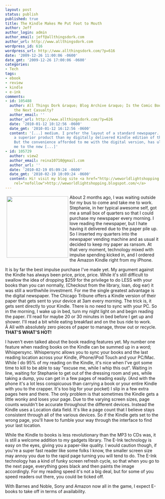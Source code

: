 ```yaml
---
layout: post
status: publish
published: true
title: The Kindle Makes Me Put Foot to Mouth
author: Jeff
author_login: admin
author_email: jeff@allthingsdork.com
author_url: http://www.allthingsdork.com
wordpress_id: 616
wordpress_url: http://www.allthingsdork.com/?p=616
date: '2009-12-26 11:00:06 -0600'
date_gmt: '2009-12-26 17:00:06 -0600'
categories:
- Tech
tags:
- ebook
- review
- kindle
- e-ink
comments:
- id: 105488
  author: All Things Dork &raquo; Blog Archive &raquo; Is the Comic Book Retailer
    the Next Casualty?
  author_email: ''
  author_url: http://www.allthingsdork.com/?p=626
  date: '2010-01-12 10:12:56 -0600'
  date_gmt: '2010-01-12 16:12:56 -0600'
  content: '[...] medium. I prefer the layout of a standard newspaper. To me it&#8217;s
    a superior product than my digitally delivered Kindle edition of the newspaper.
    But the convenience afforded to me with the digital version, has ultimately pushed
    me to the new [...]'
- id: 105729
  author: view2
  author_email: reina10710@gmail.com
  author_url: ''
  date: '2010-02-19 05:09:24 -0600'
  date_gmt: '2010-02-19 10:09:24 -0600'
  content: Hi! visit my blog site <a href="http://weworldlightshopping.blogspot.com/"
    rel="nofollow">http://weworldlightshopping.blogspot.com/</a>
---
```

<p><img style="margin: 5px 5px 5px 5px; float: left; height: 200px;" src="http://www.allthingsdork.com/images/amazon_kindle_2.jpg" alt="" />About 2 months ago, I was waiting outside for my bus to come and take me to work. Stephanie, in her typical awesome self, got me a small box of quarters so that I could purchase my newspaper every morning. I love reading the newspaper, but I hate having it delivered due to the paper pile up. So I inserted my quarters into the newspaper vending machine and as usual it decided to keep my paper as ransom. At that very moment, technology mixed with impulse spending kicked in, and I ordered the Amazon Kindle right from my iPhone.</p>
<p>It is by far the best impulse purchase I've made yet. My argument against the Kindle has always been price, price, price. While it's still difficult to swallow the idea of dropping $259 for the privilege to do LESS with your books than you can normally, (Checkout from the library, loan, dog ear) it was still a worthwhile investment. For me the single greatest advantage is the digital newspaper. The Chicago Tribune offers a Kindle version of their paper that gets sent to your device at 3am every morning. The trick is, it gets sent directly to your Kindle. There is no need to sync with your PC. So in the morning, I wake up in bed, turn my night light on and begin reading the paper. I'll read for maybe 20 or 30 minutes in bed before I get up and shower. I'll read a bit while eating breakfast and on the bus ride to work. &Acirc;&nbsp;All with absolutely zero pieces of paper to manage, throw out or recycle. <strong>THAT'S WHAT'S HOT!</strong></p>
<p>I haven't even talked about the book reading features yet. My number one feature when reading books on the Kindle can be summed up in a word; Whispersync. Whispersync allows you to sync your books and the last reading location across your Kindle, iPhone/iPod Touch and your PC/Mac. While I do 95% of my reading on the Kindle, it's nice when I've got some time to kill to be able to say "excuse me, while I whip this out". Waiting in line, waiting for Stephanie to get out of the dressing room and yes, while taking a dump, you can get in a few pages of reading easily. (And with the phone it's a lot less conspicuous than carrying a book or your entire Kindle with you to the crapper. It's too big for your pocket) I slip in a few extra pages here and there. The only problem is that sometimes the Kindle gets a little wonky and loses your page. Due to the varying screen sizes, page counts wouldn't be accurate throughout the different devices. Instead the Kindle uses a Location data field. It's like a page count that I believe stays consistent through all of the various devices. So if the Kindle gets set to the wrong page, you'll have to fumble your way through the interface to find your last location.</p>
<p>While the Kindle to books is less revolutionary than the MP3 to CDs was, it is still a welcome addition to my gadgets library. The E-Ink technology is easy on the eyes, giving you a paper-like quality. I would caution though, if you're a super fast reader like some folks I know, the smaller screen size may annoy you due to the rapid page turning you will tend to do. The E-Ink technology has a kind of funky screen refresh cycle, so that when you go to the next page, everything goes black and then paints the image accordingly. For my reading speed it's not a big deal, but for some of you speed readers out there, you could be ticked off.</p>
<p>With Barnes and Noble, Sony and Amazon now all in the game, I expect E-books to take off in terms of availability.</p>
